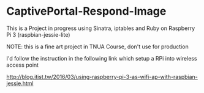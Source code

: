# CaptivePortal-Respond-Image


This is a Project in progress using Sinatra, iptables and Ruby on Raspberry Pi 3 (raspbian-jessie-lite)


NOTE: this is a fine art project in TNUA Course, don't use for production

I'd follow the instruction in the following link which setup a RPi into wireless access point

http://blog.itist.tw/2016/03/using-raspberry-pi-3-as-wifi-ap-with-raspbian-jessie.html

